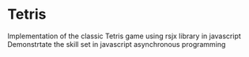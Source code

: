 # Tetris
Implementation of the classic Tetris game using rsjx library in javascript
Demonstrtate the skill set in javascript asynchronous programming
